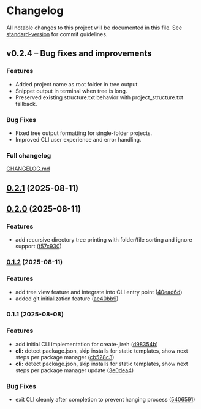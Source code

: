 # Changelog

All notable changes to this project will be documented in this file. See [standard-version](https://github.com/conventional-changelog/standard-version) for commit guidelines.

## v0.2.4 – Bug fixes and improvements

### Features

- Added project name as root folder in tree output.
- Snippet output in terminal when tree is long.
- Preserved existing structure.txt behavior with project_structure.txt fallback.

### Bug Fixes

- Fixed tree output formatting for single-folder projects.
- Improved CLI user experience and error handling.

### Full changelog

[CHANGELOG.md](https://github.com/jirehgrp-org/create-jireh/blob/main/CHANGELOG.md)


## [0.2.1](https://github.com/jirehgrp-org/create-jireh/compare/v0.1.2...v0.2.0) (2025-08-11)

## [0.2.0](https://github.com/jirehgrp-org/create-jireh/compare/v0.1.2...v0.2.0) (2025-08-11)


### Features

* add recursive directory tree printing with folder/file sorting and ignore support ([f57c930](https://github.com/jirehgrp-org/create-jireh/commit/f57c93021528055f7797a57d94b3c395457d7638))

### [0.1.2](https://github.com/jirehgrp-org/create-jireh/compare/v0.1.1...v0.1.2) (2025-08-11)


### Features

* add tree view feature and integrate into CLI entry point ([40ead6d](https://github.com/jirehgrp-org/create-jireh/commit/40ead6de46944d3499d1a19e21af5a58ed0734a9))
* added git initialization feature ([ae40bb9](https://github.com/jirehgrp-org/create-jireh/commit/ae40bb9f6050c8787dc7e9e2db18518dd260a210))

### 0.1.1 (2025-08-08)


### Features

* add initial CLI implementation for create-jireh ([d98354b](https://github.com/jirehgrp-org/create-jireh/commit/d98354b711db8b5b389ad1b05ee4f1f6561ae810))
* **cli:** detect package.json, skip installs for static templates, show next steps per package manager ([cb528c3](https://github.com/jirehgrp-org/create-jireh/commit/cb528c3e4e45c77938cc6e10486f6583e7f34583))
* **cli:** detect package.json, skip installs for static templates, show next steps per package manager update ([3e0dea4](https://github.com/jirehgrp-org/create-jireh/commit/3e0dea4319369ac104276265c6a04a9b23624845))


### Bug Fixes

* exit CLI cleanly after completion to prevent hanging process ([5406591](https://github.com/jirehgrp-org/create-jireh/commit/54065913053e5e47b7d7b90313bc4efed5e7d97e))
